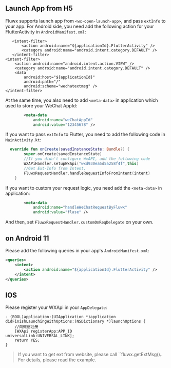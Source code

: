 ## Launch App from H5
Fluwx supports launch app from `<wx-open-launch-app>`, and pass `extInfo` to your app.
For Android side, you need add the following action for your FlutterActivity in `AndroidManifest.xml`:
```
   <intent-filter>
       <action android:name="${applicationId}.FlutterActivity" />
       <category android:name="android.intent.category.DEFAULT" />
   </intent-filter>
<intent-filter>
    <action android:name="android.intent.action.VIEW" />
    <category android:name="android.intent.category.DEFAULT" />
    <data
        android:host="${applicationId}"
        android:path="/"
        android:scheme="wechatextmsg" />
</intent-filter>
```

At the same time, you also need to add `<meta-data>` in application which used to store your WeChat AppId:
```xml
        <meta-data
            android:name="weChatAppId"
            android:value="12345678" />

```

If you want to pass `extInfo` to Flutter, you need to add the following code in `MainActivity.kt`:
```kotlin
  override fun onCreate(savedInstanceState: Bundle?) {
        super.onCreate(savedInstanceState)
        //If you didn't configure WxAPI, add the following code
        WXAPiHandler.setupWxApi("wxd930ea5d5a258f4f",this)
        //Get Ext-Info from Intent.
        FluwxRequestHandler.handleRequestInfoFromIntent(intent)
    }
```
If you want to custom your request logic, you need add the `<meta-data>` in application:
```xml
        <meta-data
            android:name="handleWeChatRequestByFluwx"
            android:value="flase" />
```
And then, set `FluwxRequestHandler.customOnReqDelegate` on your own.


## on Android 11
Please add the following queries in your app's `AndroidManifest.xml`:

```xml
<queries>
    <intent>
        <action android:name="${applicationId}.FlutterActivity" />
    </intent>
</queries>
```
## IOS
Please register your WXApi in your `AppDelegate`:
```oc
- (BOOL)application:(UIApplication *)application didFinishLaunchingWithOptions:(NSDictionary *)launchOptions {
    //向微信注册
    [WXApi registerApp:APP_ID
universalLink:UNIVERSAL_LINK];
    return YES;
}
```

> If you want to get ext from website, please call ``fluwx.getExtMsg()`。`For details, please read the example.
